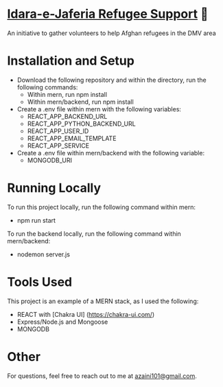 # [Idara-e-Jaferia Refugee Support](dmvrefugees.com) 🕌
An initiative to gather volunteers to help Afghan refugees in the DMV area

# Installation and Setup
- Download the following repository and within the directory, run the following commands:
  - Within mern, run npm install
  - Within mern/backend, run npm install
- Create a .env file within mern with the following variables:
  - REACT_APP_BACKEND_URL
  - REACT_APP_PYTHON_BACKEND_URL
  - REACT_APP_USER_ID
  - REACT_APP_EMAIL_TEMPLATE
  - REACT_APP_SERVICE
- Create a .env file within mern/backend with the following variable:
  - MONGODB_URI

# Running Locally
To run this project locally, run the following command within mern:
  - npm run start

To run the backend locally, run the following command within mern/backend:
  - nodemon server.js

# Tools Used
This project is an example of a MERN stack, as I used the following:
- REACT with [Chakra UI] (https://chakra-ui.com/)
- Express/Node.js and Mongoose
- MONGODB


# Other
For questions, feel free to reach out to me at [azaini101@gmail.com](mailto:azaini101@gmail.com?subject=[GitHub]%20MERN%20Stack%20Project).
